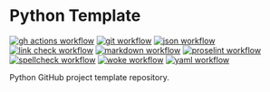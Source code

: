 # Python Template

[![gh actions workflow](https://github.com/salve-mundi-exempla/python-template/actions/workflows/gh-actions.yml/badge.svg?branch=main)](https://github.com/salve-mundi-exempla/python-template/actions/workflows/gh-actions.yml)
[![git workflow](https://github.com/salve-mundi-exempla/python-template/actions/workflows/git.yml/badge.svg?branch=main)](https://github.com/salve-mundi-exempla/python-template/actions/workflows/git.yml)
[![json workflow](https://github.com/salve-mundi-exempla/python-template/actions/workflows/json.yml/badge.svg?branch=main)](https://github.com/salve-mundi-exempla/python-template/actions/workflows/json.yml)
[![link check workflow](https://github.com/salve-mundi-exempla/python-template/actions/workflows/links.yml/badge.svg?branch=main)](https://github.com/salve-mundi-exempla/python-template/actions/workflows/links.yml)
[![markdown workflow](https://github.com/salve-mundi-exempla/python-template/actions/workflows/markdown.yml/badge.svg?branch=main)](https://github.com/salve-mundi-exempla/python-template/actions/workflows/markdown.yml)
[![proselint workflow](https://github.com/salve-mundi-exempla/python-template/actions/workflows/proselint.yml/badge.svg?branch=main)](https://github.com/salve-mundi-exempla/python-template/actions/workflows/proselint.yml)
[![spellcheck workflow](https://github.com/salve-mundi-exempla/python-template/actions/workflows/spellcheck.yml/badge.svg?branch=main)](https://github.com/salve-mundi-exempla/python-template/actions/workflows/spellcheck.yml)
[![woke workflow](https://github.com/salve-mundi-exempla/python-template/actions/workflows/woke.yml/badge.svg?branch=main)](https://github.com/salve-mundi-exempla/python-template/actions/workflows/woke.yml)
[![yaml workflow](https://github.com/salve-mundi-exempla/python-template/actions/workflows/yaml.yml/badge.svg?branch=main)](https://github.com/salve-mundi-exempla/python-template/actions/workflows/yaml.yml)

Python GitHub project template repository.
